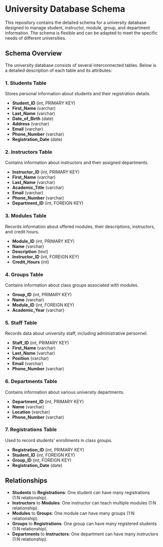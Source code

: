 # University Database Schema

This repository contains the detailed schema for a university database designed to manage student, instructor, module, group, and department information. The schema is flexible and can be adapted to meet the specific needs of different universities.

## Schema Overview

The university database consists of several interconnected tables. Below is a detailed description of each table and its attributes:

### 1. Students Table
Stores personal information about students and their registration details.
- **Student_ID** (int, PRIMARY KEY)
- **First_Name** (varchar)
- **Last_Name** (varchar)
- **Date_of_Birth** (date)
- **Address** (varchar)
- **Email** (varchar)
- **Phone_Number** (varchar)
- **Registration_Date** (date)

### 2. Instructors Table
Contains information about instructors and their assigned departments.
- **Instructor_ID** (int, PRIMARY KEY)
- **First_Name** (varchar)
- **Last_Name** (varchar)
- **Academic_Title** (varchar)
- **Email** (varchar)
- **Phone_Number** (varchar)
- **Department_ID** (int, FOREIGN KEY)

### 3. Modules Table
Records information about offered modules, their descriptions, instructors, and credit hours.
- **Module_ID** (int, PRIMARY KEY)
- **Name** (varchar)
- **Description** (text)
- **Instructor_ID** (int, FOREIGN KEY)
- **Credit_Hours** (int)

### 4. Groups Table
Contains information about class groups associated with modules.
- **Group_ID** (int, PRIMARY KEY)
- **Name** (varchar)
- **Module_ID** (int, FOREIGN KEY)
- **Academic_Year** (varchar)

### 5. Staff Table
Records data about university staff, including administrative personnel.
- **Staff_ID** (int, PRIMARY KEY)
- **First_Name** (varchar)
- **Last_Name** (varchar)
- **Position** (varchar)
- **Email** (varchar)
- **Phone_Number** (varchar)

### 6. Departments Table
Contains information about various university departments.
- **Department_ID** (int, PRIMARY KEY)
- **Name** (varchar)
- **Location** (varchar)
- **Phone_Number** (varchar)

### 7. Registrations Table
Used to record students' enrollments in class groups.
- **Registration_ID** (int, PRIMARY KEY)
- **Student_ID** (int, FOREIGN KEY)
- **Group_ID** (int, FOREIGN KEY)
- **Registration_Date** (date)

## Relationships
- **Students** to **Registrations**: One student can have many registrations (1:N relationship).
- **Instructors** to **Modules**: One instructor can teach multiple modules (1:N relationship).
- **Modules** to **Groups**: One module can have many groups (1:N relationship).
- **Groups** to **Registrations**: One group can have many registered students (1:N relationship).
- **Departments** to **Instructors**: One department can have many instructors (1:N relationship).
